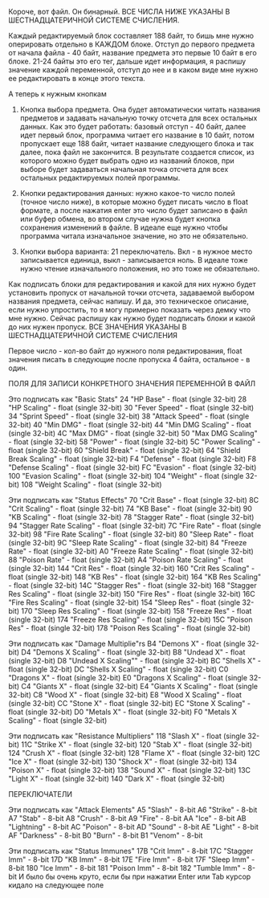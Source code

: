 Короче, вот файл. Он бинарный.
ВСЕ ЧИСЛА НИЖЕ УКАЗАНЫ В ШЕСТНАДЦАТЕРИЧНОЙ СИСТЕМЕ СЧИСЛЕНИЯ.

Каждый редактируемый блок составляет 188 байт, то бишь мне нужно оперировать отдельно в КАЖДОМ блоке. 
Отступ до первого предмета от начала файла - 40 байт, название предмета это первые 10 байт в его блоке. 
21-24 байты это его тег, дальше идет информация, я распишу значение каждой переменной,
 отступ до нее и в каком виде мне нужно ее редактировать в конце этого текста.

А теперь к нужным кнопкам

1) Кнопка выбора предмета. Она будет автоматически читать названия предметов и задавать начальную точку отсчета
 для всех остальных данных. Как это будет работать: базовый отступ - 40 байт, далее идет первый блок, 
 программа читает его название в 10 байт, потом пропускает еще 188 байт, читает название следующего блока и так далее, 
 пока файл не закончится. В результате создается список, из которого можно будет выбрать одно из названий блоков,
  при выборе будет задаваться начальная точка отсчета для всех остальных редактируемых полей программы.

2) Кнопки редактирования данных: нужно какое-то число полей (точное число ниже), 
в которые можно будет писать число в float формате, а после нажатия enter это число будет записано в файл 
или буфер обмена, во втором случае нужна будет кнопка сохранения изменений в файле.
 В идеале еще нужно чтобы программа читала изначальное значение, но это не обязательно.

3) Кнопки выбора варианта: 21 переключатель. Вкл - в нужное место записывается единица, выкл - записывается ноль. 
В идеале тоже нужно чтение изначального положения, но это тоже не обязательно.

Как подписать блоки для редактирования и какой для них нужно будет установить пропуск от начальной точки отсчета,
 задаваемой выбором названия предмета, сейчас напишу.
И да, это техническое описание, если нужно упростить, то я могу примерно показать через демку что мне нужно.
Сейчас распишу как нужно будет подписать блоки и какой до них нужен пропуск.
ВСЕ ЗНАЧЕНИЯ УКАЗАНЫ В ШЕСТНАДЦАТЕРИЧНОЙ СИСТЕМЕ СЧИСЛЕНИЯ

Первое число - кол-во байт до нужного поля редактирования, float значения писать в следующие после пропуска 4 байта,
 остальное - в один.

ПОЛЯ ДЛЯ ЗАПИСИ КОНКРЕТНОГО ЗНАЧЕНИЯ ПЕРЕМЕННОЙ В ФАЙЛ

Это подписать как "Basic Stats"
24 "HP Base" - float (single 32-bit)
28 "HP Scaling" - float (single 32-bit)
30 "Fever Speed" - float (single 32-bit)
34 "Sprint Speed" - float (single 32-bit)
38 "Attack Speed" - float (single 32-bit)
40 "Min DMG" - float (single 32-bit)
44 "Min DMG Scaling" - float (single 32-bit)
4C "Max DMG" - float (single 32-bit)
50 "Max DMG Scaling" - float (single 32-bit)
58 "Power" - float (single 32-bit)
5C "Power Scaling" - float (single 32-bit)
60 "Shield Break" - float (single 32-bit)
64 "Shield Break Scaling" - float (single 32-bit)
F4 "Defense" - float (single 32-bit) 
F8 "Defense Scaling" - float (single 32-bit) 
FC "Evasion" - float (single 32-bit) 
100 "Evasion Scaling" - float (single 32-bit) 
104 "Weight" - float (single 32-bit) 
108 "Weight Scaling" - float (single 32-bit)

Эти подписать как "Status Effects"
70 "Crit Base" - float (single 32-bit)
8C "Crit Scaling" - float (single 32-bit)
74 "KB Base" - float (single 32-bit)
90 "KB Scaling" - float (single 32-bit)
78 "Stagger Rate" - float (single 32-bit)
94 "Stagger Rate Scaling" - float (single 32-bit)
7C "Fire Rate" - float (single 32-bit)
98 "Fire Rate Scaling" - float (single 32-bit)
80 "Sleep Rate" - float (single 32-bit)
9C "Sleep Rate Scaling" - float (single 32-bit)
84 "Freeze Rate" - float (single 32-bit)
A0 "Freeze Rate Scaling" - float (single 32-bit)
88 "Poison Rate" - float (single 32-bit)
A4 "Poison Rate Scaling" - float (single 32-bit)
144 "Crit Res" - float (single 32-bit) 
160 "Crit Res Scaling" - float (single 32-bit) 
148 "KB Res" - float (single 32-bit) 
164 "KB Res Scaling" - float (single 32-bit) 
14C "Stagger Res" - float (single 32-bit) 
168 "Stagger Res Scaling" - float (single 32-bit) 
150 "Fire Res" - float (single 32-bit) 
16C "Fire Res Scaling" - float (single 32-bit) 
154 "Sleep Res" - float (single 32-bit) 
170 "Sleep Res Scaling" - float (single 32-bit) 
158 "Freeze Res" - float (single 32-bit) 
174 "Freeze Res Scaling" - float (single 32-bit) 
15C "Poison Res" - float (single 32-bit) 
178 "Poison Res Scaling" - float (single 32-bit)

Эти подписать как "Damage Multiplie"rs
B4 "Demons X" - float (single 32-bit)
D4 "Demons X Scaling" - float (single 32-bit)
B8 "Undead X" - float (single 32-bit)
D8 "Undead X Scaling"" - float (single 32-bit)
BC "Shells X" - float (single 32-bit)
DC "Shells X Scaling" - float (single 32-bit)
C0 "Dragons X" - float (single 32-bit)
E0 "Dragons X Scaling" - float (single 32-bit)
C4 "Giants X" - float (single 32-bit)
E4 "Giants X Scaling" - float (single 32-bit)
C8 "Wood X" - float (single 32-bit)
E8 "Wood X Scaling" - float (single 32-bit)
CC "Stone X" - float (single 32-bit)
EC "Stone X Scaling" - float (single 32-bit)
D0 "Metals X" - float (single 32-bit)
F0 "Metals X Scaling" - float (single 32-bit)

Эти подписать как "Resistance Multipliers"
118 "Slash X" - float (single 32-bit)
11C "Strike X" - float (single 32-bit)
120 "Stab X" - float (single 32-bit)
124 "Crush X" - float (single 32-bit)
128 "Flame X" - float (single 32-bit)
12C "Ice X" - float (single 32-bit)
130 "Shock X" - float (single 32-bit)
134 "Poison X" - float (single 32-bit)
138 "Sound X" - float (single 32-bit)
13C "Light X" - float (single 32-bit)
140 "Dark X" - float (single 32-bit)

ПЕРЕКЛЮЧАТЕЛИ

Эти подписать как "Attack Elements"
A5 "Slash" - 8-bit
A6 "Strike" - 8-bit
A7 "Stab" - 8-bit
A8 "Crush" - 8-bit
A9 "Fire" - 8-bit
AA "Ice" - 8-bit
AB "Lightning" - 8-bit
AC "Poison" - 8-bit
AD "Sound" - 8-bit
AE "Light" - 8-bit
AF "Darkness" - 8-bit
B0 "Burn" - 8-bit
B1 "Venom" - 8-bit

Эти подписать как "Status Immunes"
17B "Crit Imm" - 8-bit
17C "Stagger Imm" - 8-bit
17D "KB Imm" - 8-bit
17E "Fire Imm" - 8-bit
17F "Sleep Imm" - 8-bit
180 "Ice Imm" - 8-bit
181 "Poison Imm" - 8-bit
182 "Tumble Imm" - 8-bit
И было бы очень круто, если бы при нажатии Enter или Tab курсор кидало на следующее поле
